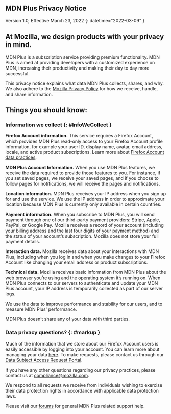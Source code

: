 ## <span class="privacy-header-firefox">MDN Plus</span> <span class="privacy-header-policy">Privacy Notice</span>

Version 1.0, Effective March 23, 2022
{: datetime="2022-03-09" }

## At Mozilla, we design products with your privacy in mind.

MDN Plus is a subscription service providing premium functionality. MDN Plus is aimed at providing developers with a customized experience on MDN, increasing their productivity and making their day to day more successful.

This privacy notice explains what data MDN Plus collects, shares, and why. We also adhere to the [Mozilla Privacy Policy](https://www.mozilla.org/privacy/) for how we receive, handle, and share information.

## Things you should know:

### Information we collect {: #InfoWeCollect }

__Firefox Account information.__ This service requires a Firefox Account, which provides MDN Plus read-only access to your Firefox Account profile information, for example your user ID, display name, avatar, email address, locale, and active product subscriptions. Learn more about [Firefox Account data practices](https://www.mozilla.org/privacy/firefox/#firefox-accounts-join-firefox).

__MDN Plus Account Information.__ When you use MDN Plus features, we receive the data required to provide those features to you. For instance, if you set saved pages, we receive your saved pages, and if you choose to follow pages for notifications, we will receive the pages and notifications. 

__Location information.__ MDN Plus receives your IP address when you sign up for and use the service. We use the IP address in order to approximate your location because MDN Plus is currently only available in certain countries.

__Payment information.__ When you subscribe to MDN Plus, you will send payment through one of our third-party payment providers: Stripe, Apple, PayPal, or Google Pay. Mozilla receives a record of your account (including your billing address and the last four digits of your payment method) and the status of your account’s subscription. Mozilla does not store your full payment details.

__Interaction data.__ Mozilla receives data about your interactions with MDN Plus, including when you log in and when you make changes to your Firefox Account like changing your email address or product subscriptions.

__Technical data.__ Mozilla receives basic information from MDN Plus about the web browser you’re using and the operating system it’s running on. When MDN Plus connects to our servers to authenticate and update your MDN Plus account, your IP address is temporarily collected as part of our server logs. 

We use the data to improve performance and stability for our users, and to measure MDN Plus' performance.

MDN Plus doesn’t share any of your data with third parties.

### Data privacy questions? {: #markup }

Much of the information that we store about our Firefox Account users is easily accessible by logging into your account. You can learn more about  managing your data [here](https://support.mozilla.org/products/privacy-and-security/user-control). To make requests, please contact us through our [Data Subject Access Request Portal](https://privacyportal.onetrust.com/webform/1350748f-7139-405c-8188-22740b3b5587/4ba08202-2ede-4934-a89e-f0b0870f95f0).

If you have any other questions regarding our privacy practices, please contact us at compliance@mozilla.com.

We respond to all requests we receive from individuals wishing to exercise their data protection rights in accordance with applicable data protection laws.

Please visit our [forums](https://support.mozilla.org/) for general MDN Plus related support help.
